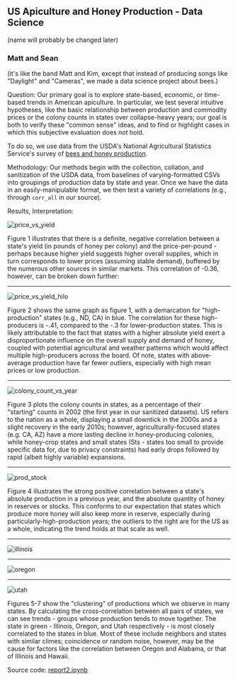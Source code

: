 ## US Apiculture and Honey Production - Data Science
(name will probably be changed later)

### Matt and Sean
(it's like the band Matt and Kim, except that instead of producing songs like "Daylight" and "Cameras", we made a data science project about bees.)

Question:
Our primary goal is to explore state-based, economic, or time-based trends in American apiculture. In particular, we test several intuitive hypotheses, like the basic relationship between production and commodity prices or the colony counts in states over collapse-heavy years; our goal is both to verify these "common sense" ideas, and to find or highlight cases in which this subjective evaluation does _not_ hold.

To do so, we use data from the USDA's National Agricultural Statistics Service's survey of [bees and honey production](https://www.nass.usda.gov/Surveys/Guide_to_NASS_Surveys/Bee_and_Honey/).

Methodology:
Our methods begin with the collection, collation, and sanitization of the USDA data, from baselines of varying-formatted CSVs into groupings of production data by state and year. Once we have the data in an easily-manipulable format, we then test a variety of correlations (e.g., through `corr_all` in our source).


Results, Interpretation:

![price_vs_yield](imgs/price_vs_yield.png)

Figure 1 illustrates that there is a definite, negative correlation between a state's yield (in pounds of honey per colony) and the price-per-pound - perhaps because higher yield suggests higher overall supplies, which in turn corresponds to lower prices (assuming stable demand), buffered by the numerous other sources in similar markets. This correlation of -0.36, however, can be broken down further:

---

![price_vs_yield_hilo](imgs/price_vs_yield_hilo.png)

Figure 2 shows the same graph as figure 1, with a demarcation for "high-production" states (e.g., ND, CA) in blue. The correlation for these high-producers is -.41, compared to the -.3 for lower-production states. This is likely attributable to the fact that states with a higher absolute yield exert a disproportionate influence on the overall supply and demand of honey, coupled with potential agricultural and weather patterns which would affect multiple high-producers across the board. Of note, states with above-average production have far fewer outliers, especially with high mean prices or low production.

---

![colony_count_vs_year](imgs/colony_count_vs_year.png)

Figure 3 plots the colony counts in states, as a percentage of their "starting" counts in 2002 (the first year in our sanitized datasets). US refers to the nation as a whole, displaying a small downtick in the 2000s and a slight recovery in the early 2010s; however, agriculturally-focused states (e.g. CA, AZ) have a more lasting decline in honey-producing colonies, while honey-crop states and small states (Sts - states too small to provide specific data for, due to privacy constraints) had early drops followed by rapid (albeit highly variable) expansions.

---

![prod_stock](imgs/prod_stock_time.png)

Figure 4 illustrates the strong positive correlation between a state's absolute production in a previous year, and the absolute quantity of honey in reserves or stocks. This conforms to our expectation that states which produce more honey will also keep more in reserve, especially during particularly-high-production years; the outliers to the right are for the US as a whole, indicating the trend holds at that scale as well.

---

![illinois](imgs/illinois.PNG)

---
![oregon](imgs/oregon.PNG)

---
![utah](imgs/utah.PNG)

Figures 5-7 show the "clustering" of productions which we observe in many states. By calculating the cross-correlation between all pairs of states, we can see trends - groups whose production tends to move together. The state in green - Illinois, Oregon, and Utah respectively - is most closely correlated to the states in blue. Most of these include neighbors and states with similar climes; coincidence or random noise, however, may be the cause for factors like the correlation between Oregon and Alabama, or that of Illinois and Hawaii.

Source code: [report2.ipynb](../report2.ipynb)
